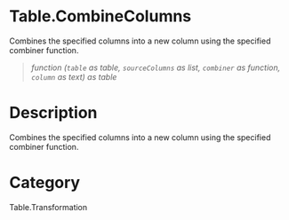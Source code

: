 # Table.CombineColumns
Combines the specified columns into a new column using the specified combiner function.
> _function (<code>table</code> as table, <code>sourceColumns</code> as list, <code>combiner</code> as function, <code>column</code> as text) as table_

# Description 
Combines the specified columns into a new column using the specified combiner function.
# Category 
Table.Transformation
